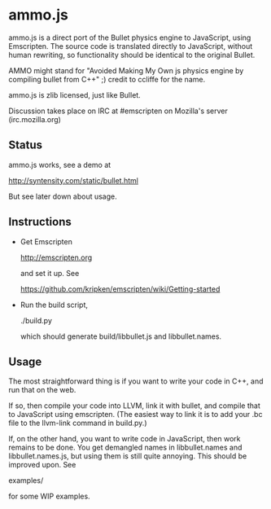 ammo.js
=======

ammo.js is a direct port of the Bullet physics engine to JavaScript, using Emscripten. The source code is translated directly to JavaScript, without human rewriting, so functionality should be identical to the original Bullet.

AMMO might stand for "Avoided Making My Own js physics engine by compiling bullet from C++" ;) credit to ccliffe for the name.

ammo.js is zlib licensed, just like Bullet.

Discussion takes place on IRC at #emscripten on Mozilla's server (irc.mozilla.org)


Status
------

ammo.js works, see a demo at

  http://syntensity.com/static/bullet.html

But see later down about usage.


Instructions
------------

 * Get Emscripten

      http://emscripten.org

   and set it up. See

      https://github.com/kripken/emscripten/wiki/Getting-started

 * Run the build script,

      ./build.py

   which should generate build/libbullet.js and libbullet.names.


Usage
-----

The most straightforward thing is if you want to write your code
in C++, and run that on the web.

If so, then compile your code into LLVM, link it with bullet,
and compile that to JavaScript using emscripten. (The easiest way
to link it is to add your .bc file to the llvm-link command in
build.py.)

If, on the other hand, you want to write code in JavaScript,
then work remains to be done. You get demangled names in
libbullet.names and libbullet.names.js, but using them is still
quite annoying. This should be improved upon. See

  examples/

for some WIP examples.

